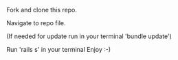 Fork and clone this repo.

Navigate to repo file.

(If needed for update run in your terminal 'bundle update')

Run 'rails s' in your terminal
Enjoy :-)
